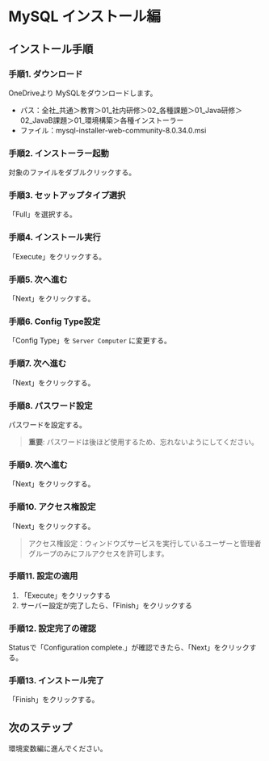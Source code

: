 # MySQL インストール編

## インストール手順

### 手順1. ダウンロード
OneDriveより MySQLをダウンロードします。
- パス：全社_共通＞教育＞01_社内研修＞02_各種課題＞01_Java研修＞02_JavaB課題＞01_環境構築＞各種インストーラー
- ファイル：mysql-installer-web-community-8.0.34.0.msi

### 手順2. インストーラー起動
対象のファイルをダブルクリックする。

### 手順3. セットアップタイプ選択
「Full」を選択する。

### 手順4. インストール実行
「Execute」をクリックする。

### 手順5. 次へ進む
「Next」をクリックする。

### 手順6. Config Type設定
「Config Type」を `Server Computer` に変更する。

### 手順7. 次へ進む
「Next」をクリックする。

### 手順8. パスワード設定
パスワードを設定する。
> **重要**: パスワードは後ほど使用するため、忘れないようにしてください。

### 手順9. 次へ進む
「Next」をクリックする。

### 手順10. アクセス権設定
「Next」をクリックする。
> アクセス権設定：ウィンドウズサービスを実行しているユーザーと管理者グループのみにフルアクセスを許可します。

### 手順11. 設定の適用
1. 「Execute」をクリックする
2. サーバー設定が完了したら、「Finish」をクリックする

### 手順12. 設定完了の確認
Statusで「Configuration complete.」が確認できたら、「Next」をクリックする。

### 手順13. インストール完了
「Finish」をクリックする。

## 次のステップ
環境変数編に進んでください。
